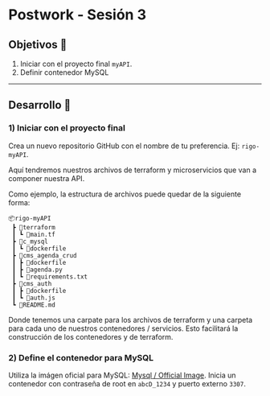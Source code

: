 # Postwork - Sesión 3
## Objetivos 🎯
1) Iniciar con el proyecto final `myAPI`.
2) Definir contenedor MySQL
---
## Desarrollo 📝
### 1) Iniciar con el proyecto final
Crea un nuevo repositorio GitHub con el nombre de tu preferencia. Ej: `rigo-myAPI`.

Aquí tendremos nuestros archivos de terraform y microservicios que van a componer nuestra API.

Como ejemplo, la estructura de archivos puede quedar de la siguiente forma:

```
📦rigo-myAPI
 ┣ 📂terraform
 ┃ ┗ 📄main.tf
 ┣ 📂c_mysql
 ┃ ┗ 📄dockerfile
 ┣ 📂cms_agenda_crud
 ┃ ┣ 📄dockerfile
 ┃ ┣ 📄agenda.py
 ┃ ┗ 📄requirements.txt
 ┣ 📂cms_auth
 ┃ ┣ 📄dockerfile
 ┃ ┗ 📄auth.js
 ┗ 📄README.md
 ```
 
 Donde tenemos una carpate para los archivos de terraform y una carpeta para cada uno de nuestros contenedores / servicios. Esto facilitará la construcción de los contenedores y de terraform.

 ### 2) Define el contenedor para MySQL
 Utiliza la imágen oficial para MySQL: [Mysql / Official Image](https://hub.docker.com/_/mysql).
 Inicia un contenedor con contraseña de root en `abcD_1234` y puerto externo `3307`.
